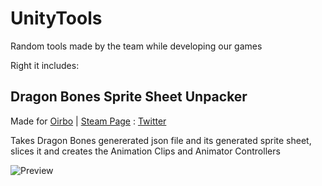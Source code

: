 # UnityTools
Random tools made by the team while developing our games

Right it includes:

## Dragon Bones Sprite Sheet Unpacker

Made for [Oirbo](http://oirbo.com) | [Steam Page](https://store.steampowered.com/app/1074280/Oirbo/) : [Twitter](https://twitter.com/oirbogame)

Takes Dragon Bones genererated json file and its generated sprite sheet, slices it and creates the Animation Clips and Animator Controllers

![Preview](https://i.imgur.com/3FtAGeO.png)
